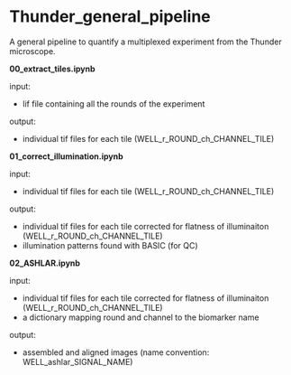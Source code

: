 # Thunder_general_pipeline
A general pipeline to quantify a multiplexed experiment from the Thunder microscope. 

**00_extract_tiles.ipynb**

input: 

- lif file containing all the rounds of the experiment

output: 

- individual tif files for each tile (WELL_r_ROUND_ch_CHANNEL_TILE)

**01_correct_illumination.ipynb**

input: 

- individual tif files for each tile (WELL_r_ROUND_ch_CHANNEL_TILE)

output: 

- individual tif files for each tile corrected for flatness of illuminaiton (WELL_r_ROUND_ch_CHANNEL_TILE)
- illumination patterns found with BASIC (for QC)

**02_ASHLAR.ipynb**

input: 

- individual tif files for each tile corrected for flatness of illuminaiton (WELL_r_ROUND_ch_CHANNEL_TILE)
- a dictionary mapping round and channel to the biomarker name

output: 

- assembled and aligned images (name convention: WELL_ashlar_SIGNAL_NAME)


